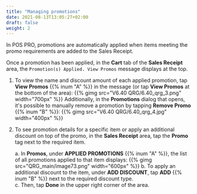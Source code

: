 ```yaml
---
title: "Managing promotions"
date: 2021-08-13T13:05:27+02:00
draft: false
weight: 2
---
```


In POS PRO, promotions are automatically applied when items meeting the promo requirements are added to the Sales Receipt.

Once a promotion has been applied, in the **Cart** tab of the **Sales Receipt** area, the `Promotion(s) Applied. View Promos` message displays at the top.

1. To view the name and discount amount of each applied promotion, tap **View Promos** {{% inum "A" %}} in the message (or tap **View Promos** at the bottom of the area):
{{% gimg src="V6.40 QRG/6.40_qrg_3.png" width="700px" %}}
Additionally, in the **Promotions** dialog that opens, it's possible to manually remove a promotion by tapping **Remove Promo** {{% inum "B" %}}:
{{% gimg src="V6.40 QRG/6.40_qrg_4.jpg" width="400px" %}}

2. To see promotion details for a specific item or apply an additional discount on top of the promo, in the **Sales Receipt** area, tap the **Promo** tag next to the required item.

    a. In **Promos**, under **APPLIED PROMOTIONS** {{% inum "A" %}}, the list of all promotions applied to that item displays:
{{% gimg src="QRG_main/image73.png" width="600px" %}}
    b. To apply an additional discount to the item, under **ADD DISCOUNT**, tap **ADD** {{% inum "B" %}} next to the required discount type.  
    c. Then, tap **Done** in the upper right corner of the area.